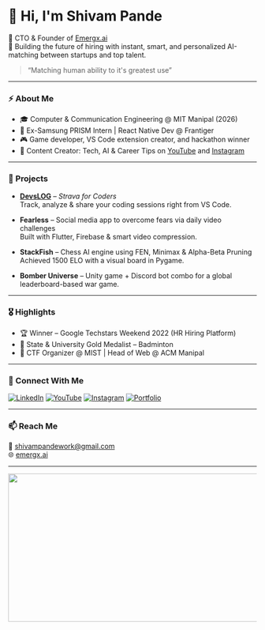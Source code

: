 # 👋 Hi, I'm Shivam Pande

🚀 CTO & Founder of [Emergx.ai](https://emergx.ai)  
📍 Building the future of hiring with instant, smart, and personalized AI-matching between startups and top talent.

> “Matching human ability to it's greatest use”

---

### ⚡ About Me

- 🎓 Computer & Communication Engineering @ MIT Manipal (2026)
- 💼 Ex-Samsung PRISM Intern | React Native Dev @ Frantiger
- 🎮 Game developer, VS Code extension creator, and hackathon winner
- 🎥 Content Creator: Tech, AI & Career Tips on [YouTube](https://www.youtube.com/thetechpreneurs) and [Instagram](https://www.instagram.com/thetechpreneurs/reels)

---

### 🔧 Projects

- **[DevsLOG](https://marketplace.visualstudio.com/items?itemName=ShivamPande18.devslog)** – *Strava for Coders*  
  Track, analyze & share your coding sessions right from VS Code.

- **Fearless** – Social media app to overcome fears via daily video challenges  
  Built with Flutter, Firebase & smart video compression.

- **StackFish** – Chess AI engine using FEN, Minimax & Alpha-Beta Pruning  
  Achieved 1500 ELO with a visual board in Pygame.

- **Bomber Universe** – Unity game + Discord bot combo for a global leaderboard-based war game.

---

### 🎖️ Highlights

- 🏆 Winner – Google Techstars Weekend 2022 (HR Hiring Platform)
- 🥇 State & University Gold Medalist – Badminton
- 🔐 CTF Organizer @ MIST | Head of Web @ ACM Manipal

---

### 🔗 Connect With Me

[![LinkedIn](https://img.shields.io/badge/LinkedIn-0077B5?logo=linkedin&logoColor=white)](https://www.linkedin.com/in/shivampande18/)
[![YouTube](https://img.shields.io/badge/YouTube-FF0000?logo=youtube&logoColor=white)](https://www.youtube.com/thetechpreneurs)
[![Instagram](https://img.shields.io/badge/Instagram-E4405F?logo=instagram&logoColor=white)](https://www.instagram.com/thetechpreneurs/reels/)
[![Portfolio](https://img.shields.io/badge/Portfolio-000?logo=google-chrome&logoColor=white)](https://drive.google.com/file/d/17gnCQdHUyDNZJ7GnqDvQdBOchjoHP0nQ/view?usp=sharing)

---

### 📫 Reach Me

📧 shivampandework@gmail.com  
🌐 [emergx.ai](https://emergx.ai)

---

<div align="center">
  <img src="https://media.giphy.com/media/dWesBcTLavkZuG35MI/giphy.gif" width="600" height="300"/>
</div>

